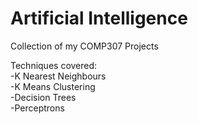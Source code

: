 # Artificial Intelligence
Collection of my COMP307 Projects
 
Techniques covered:  
-K Nearest Neighbours  
-K Means Clustering  
-Decision Trees  
-Perceptrons  
